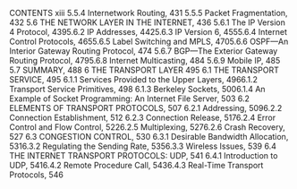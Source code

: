 CONTENTS xiii
5.5.4 Internetwork Routing, 431
5.5.5 Packet Fragmentation, 432
5.6 THE NETWORK LAYER IN THE INTERNET, 436
5.6.1 The IP Version 4 Protocol, 4395.6.2 IP Addresses, 4425.6.3 IP Version 6, 4555.6.4 Internet Control Protocols, 4655.6.5 Label Switching and MPLS, 4705.6.6 OSPF—An Interior Gateway Routing Protocol, 474
5.6.7 BGP—The Exterior Gateway Routing Protocol, 4795.6.8 Internet Multicasting, 484
5.6.9 Mobile IP, 485
5.7 SUMMARY, 488
6 THE TRANSPORT LAYER 495
6.1 THE TRANSPORT SERVICE, 495
6.1.1 Services Provided to the Upper Layers, 4966.1.2 Transport Service Primitives, 498
6.1.3 Berkeley Sockets, 5006.1.4 An Example of Socket Programming: An Internet File Server, 503
6.2 ELEMENTS OF TRANSPORT PROTOCOLS, 507
6.2.1 Addressing, 5096.2.2 Connection Establishment, 512
6.2.3 Connection Release, 5176.2.4 Error Control and Flow Control, 5226.2.5 Multiplexing, 5276.2.6 Crash Recovery, 527
6.3 CONGESTION CONTROL, 530
6.3.1 Desirable Bandwidth Allocation, 5316.3.2 Regulating the Sending Rate, 5356.3.3 Wireless Issues, 539
6.4 THE INTERNET TRANSPORT PROTOCOLS: UDP, 541
6.4.1 Introduction to UDP, 5416.4.2 Remote Procedure Call, 5436.4.3 Real-Time Transport Protocols, 546